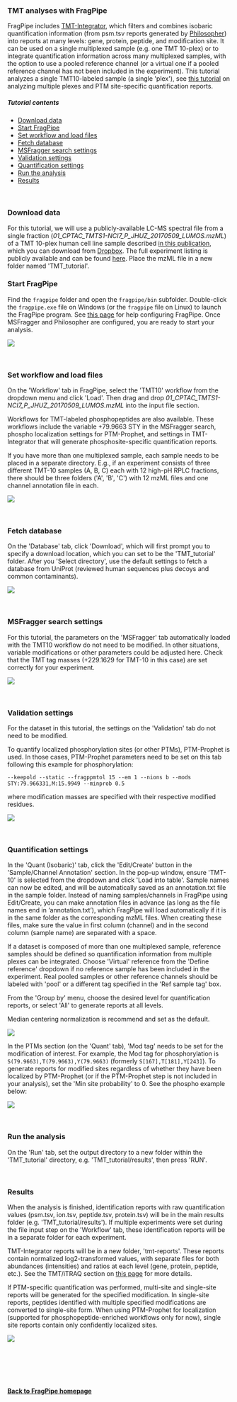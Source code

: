 ### TMT analyses with FragPipe

FragPipe includes [TMT-Integrator](https://tmt-integrator.nesvilab.org/), which filters and combines isobaric quantification information (from psm.tsv reports generated by [Philosopher](https://philosopher.nesvilab.org/)) into reports at many levels: gene, protein, peptide, and modification site. It can be used on a single multiplexed sample (e.g. one TMT 10-plex) or to integrate quantification information across many multiplexed samples, with the option to use a pooled reference channel (or a virtual one if a pooled reference channel has not been included in the experiment). This tutorial analyzes a single TMT10-labeled sample (a single 'plex'), see [this tutorial](https://fragpipe.nesvilab.org/docs/tutorial_tmt-2plexes.html) on analyzing multiple plexes and PTM site-specific quantification reports.

<!-- 
We will use this CPTAC dataset which can be found [here](https://cptac-data-portal.georgetown.edu/study-summary/S054). Expand the Phosphoproteome section, uncheck the 'All' checkbox at the top of the grid, then select only the 'Raw' checkbox in the 01CPTAC_HNSCC_Phosphoproteome_JHU_20190702 row. -->


##### Tutorial contents
* [Download data](https://fragpipe.nesvilab.org/docs/tutorial_tmt.html#download-data)
* [Start FragPipe](https://fragpipe.nesvilab.org/docs/tutorial_tmt.html#start-fragpipe)
* [Set workflow and load files](https://fragpipe.nesvilab.org/docs/tutorial_tmt.html#set-workflow-and-load-files)
* [Fetch database](https://fragpipe.nesvilab.org/docs/tutorial_tmt.html#fetch-database)
* [MSFragger search settings](https://fragpipe.nesvilab.org/docs/tutorial_tmt.html#msfragger-search-settings)
* [Validation settings](https://fragpipe.nesvilab.org/docs/tutorial_tmt.html#validation-settings)
* [Quantification settings](https://fragpipe.nesvilab.org/docs/tutorial_tmt.html#quantification-settings)
* [Run the analysis](https://fragpipe.nesvilab.org/docs/tutorial_tmt.html#run-the-analysis)
* [Results](https://fragpipe.nesvilab.org/docs/tutorial_tmt.html#results)

<br>

### Download data
For this tutorial, we will use a publicly-available LC-MS spectral file from a single fraction (_01_CPTAC_TMTS1-NCI7_P_JHUZ_20170509_LUMOS.mzML_) of a TMT 10-plex human cell line sample described [in this publication](https://pubs.acs.org/doi/10.1021/acs.jproteome.8b00165), which you can download from [Dropbox](https://www.dropbox.com/sh/ok32xrlragj9ulr/AAB6cgRVHxtXNAwT-LmarxhYa?dl=0). The full experiment listing is publicly available and can be found [here](http://proteomecentral.proteomexchange.org/cgi/GetDataset?ID=PXD008952). Place the mzML file in a new folder named 'TMT_tutorial'.
<br>

### Start FragPipe
Find the `fragpipe` folder and open the `fragpipe/bin` subfolder. Double-click the `fragpipe.exe` file on Windows (or the `fragpipe` file on Linux) to launch the FragPipe program. See [this page](https://fragpipe.nesvilab.org/docs/tutorial_fragpipe.html#configure-fragpipe) for help configuring FragPipe. Once MSFragger and Philosopher are configured, you are ready to start your analysis.

![](https://raw.githubusercontent.com/Nesvilab/FragPipe/gh-pages/images/tmt-config.png)

<br>

### Set workflow and load files
On the 'Workflow' tab in FragPipe, select the 'TMT10' workflow from the dropdown menu and click 'Load'. Then drag and drop _01_CPTAC_TMTS1-NCI7_P_JHUZ_20170509_LUMOS.mzML_ into the input file section.

Workflows for TMT-labeled phosphopeptides are also available. These workflows include the variable +79.9663 STY in the MSFragger search, phospho localization settings for PTM-Prophet, and settings in TMT-Integrator that will generate phosphosite-specific quantification reports.

If you have more than one multiplexed sample, each sample needs to be placed in a separate directory. E.g., if an experiment consists of three different TMT-10 samples (A, B, C) each with 12 high-pH RPLC fractions, there should be three folders ('A', 'B', 'C') with 12 mzML files and one channel annotation file in each.

![](https://raw.githubusercontent.com/Nesvilab/FragPipe/gh-pages/images/tmt-workflow.png)

<br>

### Fetch database
On the 'Database' tab, click 'Download', which will first prompt you to specify a download location, which you can set to be the 'TMT_tutorial' folder. After you 'Select directory', use the default settings to fetch a database from UniProt (reviewed human sequences plus decoys and common contaminants).

![](https://raw.githubusercontent.com/Nesvilab/FragPipe/gh-pages/images/tmt-database.png)

<br>

### MSFragger search settings
For this tutorial, the parameters on the 'MSFragger' tab automatically loaded with the TMT10 workflow do not need to be modified. In other situations, variable modifications or other parameters could be adjusted here. Check that the TMT tag masses (+229.1629 for TMT-10 in this case) are set correctly for your experiment.

![](https://raw.githubusercontent.com/Nesvilab/FragPipe/gh-pages/images/tmt-msfragger.png)

<br>

### Validation settings
For the dataset in this tutorial, the settings on the 'Validation' tab do not need to be modified.

To quantify localized phosphorylation sites (or other PTMs), PTM-Prophet is used. In those cases, PTM-Prophet parameters need to be set on this tab following this example for phosphorylation:

`--keepold --static --fragppmtol 15 --em 1 --nions b --mods STY:79.966331,M:15.9949 --minprob 0.5`

where modification masses are specified with their respective modified residues.

![](https://raw.githubusercontent.com/Nesvilab/FragPipe/gh-pages/images/tmt-validation.png)

<br>

### Quantification settings
In the 'Quant (Isobaric)' tab, click the 'Edit/Create' button in the 'Sample/Channel Annotation' section. In the pop-up window, ensure 'TMT-10' is selected from the dropdown and click 'Load into table'. Sample names can now be edited, and will be automatically saved as an annotation.txt file in the sample folder. Instead of naming samples/channels in FragPipe using Edit/Create, you can make annotation files in advance (as long as the file names end in ‘annotation.txt’), which FragPipe will load automatically if it is in the same folder as the corresponding mzML files. When creating these files, make sure the value in first column (channel) and in the second column (sample name) are separated with a space.

If a dataset is composed of more than one multiplexed sample, reference samples should be defined so quantification information from multiple plexes can be integrated. Choose 'Virtual' reference from the 'Define reference' dropdown if no reference sample has been included in the experiment. Real pooled samples or other reference channels should be labeled with 'pool' or a different tag specified in the 'Ref sample tag' box.

From the 'Group by' menu, choose the desired level for quantification reports, or select 'All' to generate reports at all levels.

Median centering normalization is recommend and set as the default.

![](https://raw.githubusercontent.com/Nesvilab/FragPipe/gh-pages/images/tmt-quant.png)

In the PTMs section (on the 'Quant' tab), 'Mod tag' needs to be set for the modification of interest. For example, the Mod tag for phosphorylation is `S(79.9663),T(79.9663),Y(79.9663)` (formerly `S[167],T[181],Y[243]`). To generate reports for modified sites regardless of whether they have been localized by PTM-Prophet (or if the PTM-Prophet step is not included in your analysis), set the 'Min site probability' to 0. See the phospho example below:

![](https://raw.githubusercontent.com/Nesvilab/FragPipe/gh-pages/images/tmt-quant-phospho.png)

<br>

### Run the analysis
On the 'Run' tab, set the output directory to a new folder within the 'TMT_tutorial' directory, e.g. 'TMT_tutorial/results', then press 'RUN'.

<br>

### Results
When the analysis is finished, identification reports with raw quantification values (psm.tsv, ion.tsv, peptide.tsv, protein.tsv) will be in the main results folder (e.g. 'TMT_tutorial/results'). If multiple experiments were set during the file input step on the 'Workflow' tab, these identification reports will be in a separate folder for each experiment. 

TMT-Integrator reports will be in a new folder, 'tmt-reports'. These reports contain normalized log2-transformed values, with separate files for both abundances (intensities) and ratios at each level (gene, protein, peptide, etc.). See the TMT/iTRAQ section on [this page](https://fragpipe.nesvilab.org/docs/tutorial_fragpipe_outputs.html) for more details.

If PTM-specific quantification was performed, multi-site and single-site reports will be generated for the specified modification. In single-site reports, peptides identified with multiple specified modifications are converted to single-site form. When using PTM-Prophet for localization (supported for phosphopeptide-enriched workflows only for now), single site reports contain only confidently localized sites.

![](https://raw.githubusercontent.com/Nesvilab/FragPipe/gh-pages/images/tmt-site-reports.png)

<br>
<br>
<br>
<br>

#### [Back to FragPipe homepage](https://fragpipe.nesvilab.org/)
